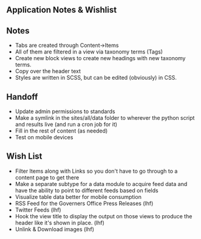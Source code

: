 Application Notes & Wishlist
--------------------


Notes
--------------------
- Tabs are created through Content->Items
- All of them are filtered in a view via taxonomy terms (Tags)
- Create new block views to create new headings with new taxonomy terms.
- Copy over the header text
- Styles are written in SCSS, but can be edited (obviously) in CSS.

Handoff
--------------------

- Update admin permissions to standards
- Make a symlink in the sites/all/data folder to wherever the python script and results live (and run a cron job for it)
- Fill in the rest of content (as needed)
- Test on mobile devices


Wish List
--------------------
- Filter Items along with Links so you don't have to go through to a content page to get there
- Make a separate subtype for a data module to acquire feed data and have the ability to point to different feeds based on fields
- Visualize table data better for mobile consumption
- RSS Feed for the Governers Office Press Releases (lhf)
- Twitter Feeds (lhf)
- Hook the view title to display the output on those views to produce the header like it's shown in place. (lhf)
- Unlink & Download images (lhf)


